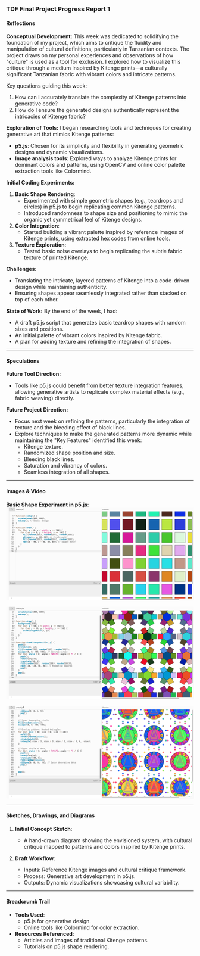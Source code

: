 ### TDF Final Project Progress Report 1

#### **Reflections**

**Conceptual Development:**
This week was dedicated to solidifying the foundation of my project, which aims to critique the fluidity and manipulation of cultural definitions, particularly in Tanzanian contexts. The project draws on my personal experiences and observations of how "culture" is used as a tool for exclusion. I explored how to visualize this critique through a medium inspired by Kitenge prints—a culturally significant Tanzanian fabric with vibrant colors and intricate patterns.

Key questions guiding this week:
1. How can I accurately translate the complexity of Kitenge patterns into generative code?
2. How do I ensure the generated designs authentically represent the intricacies of Kitenge fabric?

**Exploration of Tools:**
I began researching tools and techniques for creating generative art that mimics Kitenge patterns:
- **p5.js**: Chosen for its simplicity and flexibility in generating geometric designs and dynamic visualizations.
- **Image analysis tools**: Explored ways to analyze Kitenge prints for dominant colors and patterns, using OpenCV and online color palette extraction tools like Colormind.

**Initial Coding Experiments:**
1. **Basic Shape Rendering**:
   - Experimented with simple geometric shapes (e.g., teardrops and circles) in p5.js to begin replicating common Kitenge patterns.
   - Introduced randomness to shape size and positioning to mimic the organic yet symmetrical feel of Kitenge designs.
2. **Color Integration**:
   - Started building a vibrant palette inspired by reference images of Kitenge prints, using extracted hex codes from online tools.
3. **Texture Exploration**:
   - Tested basic noise overlays to begin replicating the subtle fabric texture of printed Kitenge.

**Challenges:**
- Translating the intricate, layered patterns of Kitenge into a code-driven design while maintaining authenticity.
- Ensuring shapes appear seamlessly integrated rather than stacked on top of each other.

**State of Work:**
By the end of the week, I had:
- A draft p5.js script that generates basic teardrop shapes with random sizes and positions.
- An initial palette of vibrant colors inspired by Kitenge fabric.
- A plan for adding texture and refining the integration of shapes.

---

#### **Speculations**

**Future Tool Direction:**
- Tools like p5.js could benefit from better texture integration features, allowing generative artists to replicate complex material effects (e.g., fabric weaving) directly.

**Future Project Direction:**
- Focus next week on refining the patterns, particularly the integration of texture and the bleeding effect of black lines.
- Explore techniques to make the generated patterns more dynamic while maintaining the "Key Features" identified this week:
  - Kitenge texture.
  - Randomized shape position and size.
  - Bleeding black lines.
  - Saturation and vibrancy of colors.
  - Seamless integration of all shapes.

---

#### **Images & Video**

 **Basic Shape Experiment in p5.js**:
   ![](https://github.com/Berkeley-MDes/tdf-fa24-Alphaam/blob/main/Week%2011/media/Screenshot%202024-12-05%20at%203.19.13%20PM.png)  

   ![](https://github.com/Berkeley-MDes/tdf-fa24-Alphaam/blob/main/Week%2011/media/Screenshot%202024-12-05%20at%203.19.40%20PM.png) 

   ![](https://github.com/Berkeley-MDes/tdf-fa24-Alphaam/blob/main/Week%2011/media/Screenshot%202024-12-05%20at%203.22.15%20PM.png)

---

#### **Sketches, Drawings, and Diagrams**

1. **Initial Concept Sketch**:
   - A hand-drawn diagram showing the envisioned system, with cultural critique mapped to patterns and colors inspired by Kitenge prints.

2. **Draft Workflow**:
   - Inputs: Reference Kitenge images and cultural critique framework.
   - Process: Generative art development in p5.js.
   - Outputs: Dynamic visualizations showcasing cultural variability.

---

#### **Breadcrumb Trail**

- **Tools Used**:
  - p5.js for generative design.
  - Online tools like Colormind for color extraction.
- **Resources Referenced**:
  - Articles and images of traditional Kitenge patterns.
  - Tutorials on p5.js shape rendering.



